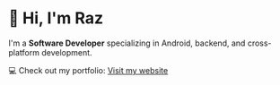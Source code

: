# 👋 Hi, I'm Raz

I'm a **Software Developer** specializing in Android, backend, and cross-platform development.  

💻 Check out my portfolio: [Visit my website](https://RazEini.github.io/portfolio)
